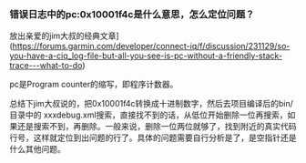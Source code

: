 ### 错误日志中的pc:0x10001f4c是什么意思，怎么定位问题？

放出亲爱的jim大叔的经典文章](https://forums.garmin.com/developer/connect-iq/f/discussion/231129/so-you-have-a-ciq_log-file-but-all-you-see-is-pc-without-a-friendly-stack-trace---what-to-do)

pc是Program counter的缩写，即程序计数器。

总结下jim大叔说的，把0x10001f4c转换成十进制数字，然后去项目编译后的bin/目录中的 xxxdebug.xml搜索，直接找不到的话，从低位开始删除一位再搜索，如果还是搜索不到，再删除。一般来说，删除一位两位就够了，找到附近的真实代码行号，这样就定位到出问题的行了。具体的问题需要自行分析是了，是空指针还是什么其他问题。
